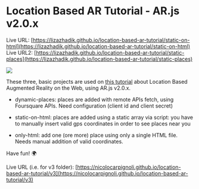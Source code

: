 # Location Based AR Tutorial - AR.js v2.0.x

Live URL: [https://lizazhadik.github.io/location-based-ar-tutorial/static-on-html](https://lizazhadik.github.io/location-based-ar-tutorial/static-on-html)
Live URL2: [https://lizazhadik.github.io/location-based-ar-tutorial/static-places](https://lizazhadik.github.io/location-based-ar-tutorial/static-places)


<img src="https://miro.medium.com/max/2476/1*IymrgzbXR9j7TCqT3GSLNg.png">

These three, basic projects are used on [this tutorial](https://medium.com/chialab-open-source/build-your-location-based-augmented-reality-web-app-c2442e716564) about Location Based Augmented Reality on the Web, using AR.js v2.0.x.

* dynamic-places: places are added with remote APIs fetch, using Foursquare APIs. Need configuration (client id and client secret)

* static-on-html: places are added using a static array via script: you have to manually insert valid gps coordinates in order to see places near you

*  only-html: add one (ore more) place using only a single HTML file. Needs manual addition of valid coordinates.

Have fun! 🌍

Live URL (i.e. for v3 folder): [https://nicolocarpignoli.github.io/location-based-ar-tutorial/v3](https://nicolocarpignoli.github.io/location-based-ar-tutorial/v3)
